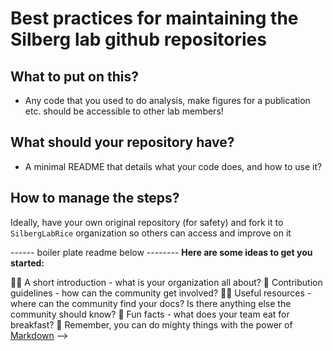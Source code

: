 # Best practices for maintaining the Silberg lab github repositories

## What to put on this?
- Any code that you used to do analysis, make figures for a publication etc. should be accessible to other lab members!

## What should your repository have?
- A minimal README that details what your code does, and how to use it?

## How to manage the steps?
Ideally, have your own original repository (for safety) and fork it to `SilbergLabRice` organization so others can access and improve on it

------ boiler plate readme below --------
**Here are some ideas to get you started:**

🙋‍♀️ A short introduction - what is your organization all about?
🌈 Contribution guidelines - how can the community get involved?
👩‍💻 Useful resources - where can the community find your docs? Is there anything else the community should know?
🍿 Fun facts - what does your team eat for breakfast?
🧙 Remember, you can do mighty things with the power of [Markdown](https://docs.github.com/github/writing-on-github/getting-started-with-writing-and-formatting-on-github/basic-writing-and-formatting-syntax)
-->
